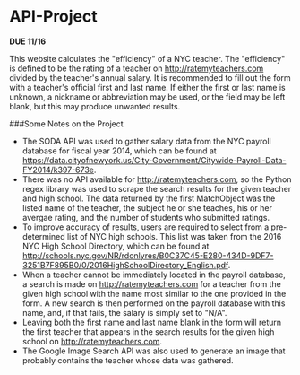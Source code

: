 # API-Project

**DUE 11/16**

This website calculates the "efficiency" of a NYC teacher.
The "efficiency" is defined to be the rating of a teacher on http://ratemyteachers.com divided by the teacher's annual salary.
It is recommended to fill out the form with a teacher's official first and last name.
If either the first or last name is unknown, a nickname or abbreviation may be used, or the field may be left blank, but this may produce unwanted results.

###Some Notes on the Project
 - The SODA API was used to gather salary data from the NYC payroll database for fiscal year 2014, which can be found at https://data.cityofnewyork.us/City-Government/Citywide-Payroll-Data-FY2014/k397-673e.
 - There was no API available for http://ratemyteachers.com, so the Python regex library was used to scrape the search results for the given teacher and high school. The data returned by the first MatchObject was the listed name of the teacher, the subject he or she teaches, his or her avergae rating, and the number of students who submitted ratings.
 - To improve accuracy of results, users are required to select from a pre-determined list of NYC high schools. This list was taken from the 2016 NYC High School Directory, which can be found at http://schools.nyc.gov/NR/rdonlyres/B0C37C45-E280-434D-9DF7-3251B7F895B0/0/2016HighSchoolDirectory_English.pdf.
 - When a teacher cannot be immediately located in the payroll database, a search is made on http://ratemyteachers.com for a teacher from the given high school with the name most similar to the one provided in the form. A new search is then performed on the payroll database with this name, and, if that fails, the salary is simply set to "N/A".
 - Leaving both the first name and last name blank in the form will return the first teacher that appears in the search results for the given high school on http://ratemyteachers.com.
 - The Google Image Search API was also used to generate an image that probably contains the teacher whose data was gathered.
